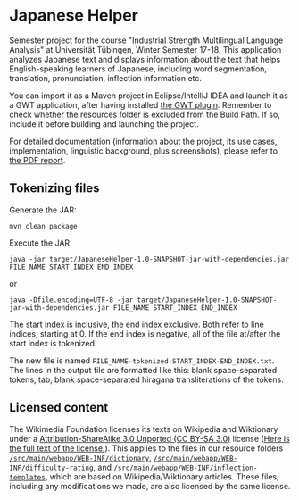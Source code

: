 # Japanese Helper

Semester project for the course "Industrial Strength Multilingual Language Analysis" at Universität Tübingen, Winter Semester 17-18. This application analyzes Japanese text and displays information about the text that helps English-speaking learners of Japanese, including word segmentation, translation, pronunciation, inflection information etc.

You can import it as a Maven project in Eclipse/IntelliJ IDEA and launch it as a GWT application, after having installed [the GWT plugin](http://gwt-plugins.github.io/documentation/gwt-eclipse-plugin/Download.html). Remember to check whether the resources folder is excluded from the Build Path. If so, include it before building and launching the project.

For detailed documentation (information about the project, its use cases, implementation, linguistic background, plus screenshots), please refer to [the PDF report](Report.pdf).

## Tokenizing files

Generate the JAR:
```
mvn clean package
```

Execute the JAR:
```
java -jar target/JapaneseHelper-1.0-SNAPSHOT-jar-with-dependencies.jar FILE_NAME START_INDEX END_INDEX
```
or
```
java -Dfile.encoding=UTF-8 -jar target/JapaneseHelper-1.0-SNAPSHOT-jar-with-dependencies.jar FILE_NAME START_INDEX END_INDEX
```

The start index is inclusive, the end index exclusive. Both refer to line indices, starting at 0. If the end index is negative, all of the file at/after the start index is tokenized.

The new file is named `FILE_NAME-tokenized-START_INDEX-END_INDEX.txt`. The lines in the output file are formatted like this: blank space-separated tokens, tab, blank space-separated hiragana transliterations of the tokens.

## Licensed content

The Wikimedia Foundation licenses its texts on Wikipedia and Wiktionary under a [Attribution-ShareAlike 3.0 Unported (CC BY-SA 3.0)](https://creativecommons.org/licenses/by-sa/3.0/) license ([Here is the full text of the license.](https://creativecommons.org/licenses/by-sa/3.0/legalcode)). This applies to the files in our resource folders [```/src/main/webapp/WEB-INF/dictionary```](https://github.com/ismla-japanese-helper/japanese-helper/tree/master/src/main/webapp/WEB-INF/dictionary), [```/src/main/webapp/WEB-INF/difficulty-rating```](https://github.com/ismla-japanese-helper/japanese-helper/tree/master/src/main/webapp/WEB-INF/difficulty-rating), and [```/src/main/webapp/WEB-INF/inflection-templates```](https://github.com/ismla-japanese-helper/japanese-helper/tree/master/src/main/webapp/WEB-INF/inflection-templates), which are based on Wikipedia/Wiktionary articles. These files, including any modifications we made, are also licensed by the same license.
